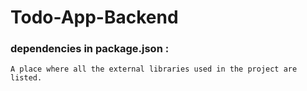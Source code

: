 # Todo-App-Backend

### dependencies in package.json :
    A place where all the external libraries used in the project are listed.